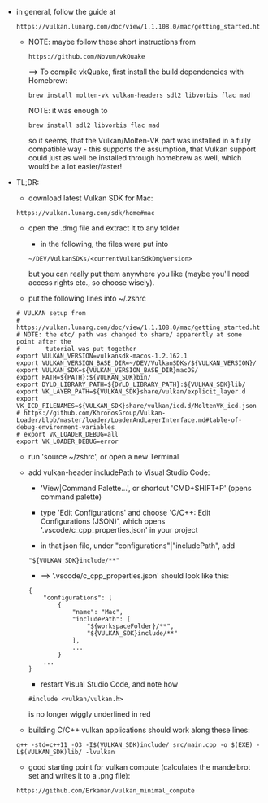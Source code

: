 * in general, follow the guide at
    ```
    https://vulkan.lunarg.com/doc/view/1.1.108.0/mac/getting_started.html
    ```
    * NOTE: maybe follow these short instructions from
        ```
        https://github.com/Novum/vkQuake
        ```
        ==> To compile vkQuake, first install the build dependencies with Homebrew:
        ```
        brew install molten-vk vulkan-headers sdl2 libvorbis flac mad
        ```
        NOTE: it was enough to 
        ```
        brew install sdl2 libvorbis flac mad
        ```
        so it seems, that the Vulkan/Molten-VK part was installed in a fully compatible way - this supports the assumption, that Vulkan support could just as well be installed through homebrew as well, which would be a lot easier/faster!


* TL;DR:

    * download latest Vulkan SDK for Mac:
    ```
    https://vulkan.lunarg.com/sdk/home#mac
    ```

    * open the .dmg file and extract it to any folder

        * in the following, the files were put into
        ```
        ~/DEV/VulkanSDKs/<currentVulkanSdkDmgVersion>
        ```
        but you can really put them anywhere you like (maybe you'll need access rights etc., so choose wisely).

    * put the following lines into ~/.zshrc
    ```
    # VULKAN setup from
    # https://vulkan.lunarg.com/doc/view/1.1.108.0/mac/getting_started.html
    # NOTE: the etc/ path was changed to share/ apparently at some point after the
    #       tutorial was put together
    export VULKAN_VERSION=vulkansdk-macos-1.2.162.1
    export VULKAN_VERSION_BASE_DIR=~/DEV/VulkanSDKs/${VULKAN_VERSION}/
    export VULKAN_SDK=${VULKAN_VERSION_BASE_DIR}macOS/
    export PATH=${PATH}:${VULKAN_SDK}bin/
    export DYLD_LIBRARY_PATH=${DYLD_LIBRARY_PATH}:${VULKAN_SDK}lib/
    export VK_LAYER_PATH=${VULKAN_SDK}share/vulkan/explicit_layer.d
    export VK_ICD_FILENAMES=${VULKAN_SDK}share/vulkan/icd.d/MoltenVK_icd.json
    # https://github.com/KhronosGroup/Vulkan-Loader/blob/master/loader/LoaderAndLayerInterface.md#table-of-debug-environment-variables
    # export VK_LOADER_DEBUG=all
    export VK_LOADER_DEBUG=error
    ```

    * run 'source ~/zshrc', or open a new Terminal

    * add vulkan-header includePath to Visual Studio Code:

        * 'View|Command Palette...', or shortcut 'CMD+SHIFT+P' (opens command palette)

        * type 'Edit Configurations' and choose 'C/C++: Edit Configurations (JSON)', which opens '.vscode/c_cpp_properties.json' in your project

        * in that json file, under "configurations"|"includePath", add
        ```
        "${VULKAN_SDK}include/**"
        ```

        * ==> '.vscode/c_cpp_properties.json' should look like this:
        ```
        {
            "configurations": [
                {
                    "name": "Mac",
                    "includePath": [
                        "${workspaceFolder}/**",
                        "${VULKAN_SDK}include/**"
                    ],
                    ...
                }
            ...
        }
        ```

        * restart Visual Studio Code, and note how
        ```
        #include <vulkan/vulkan.h>
        ```
        is no longer wiggly underlined in red

    * building C/C++ vulkan applications should work along these lines:
    ```
    g++ -std=c++11 -O3 -I$(VULKAN_SDK)include/ src/main.cpp -o $(EXE) -L$(VULKAN_SDK)lib/ -lvulkan
    ```

    * good starting point for vulkan compute (calculates the mandelbrot set and writes it to a .png file):
    ```
    https://github.com/Erkaman/vulkan_minimal_compute
    ```
